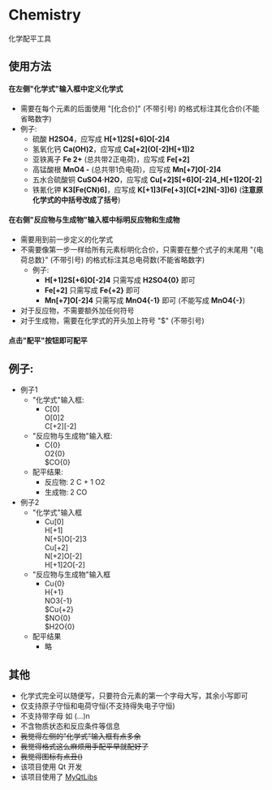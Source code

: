 # Chemistry  
 化学配平工具  
  
## 使用方法  
#### 在左侧"化学式"输入框中定义化学式  
- 需要在每个元素的后面使用 "\[化合价]" \(不带引号) 的格式标注其化合价\(不能省略数字)
- 例子:
    - 硫酸 **H2SO4**，应写成 **H\[+1]2S\[+6]O\[-2]4**
    - 氢氧化钙 **Ca\(OH)2**，应写成 **Ca\[+2]\(O\[-2]H\[+1])2**
    - 亚铁离子 **Fe 2+** (总共带2正电荷)，应写成 **Fe\[+2]**
    - 高锰酸根 **MnO4 -** (总共带1负电荷)，应写成 **Mn\[+7]O\[-2]4**
    - 五水合硫酸铜 **CuSO4·H2O**，应写成 **Cu\[+2]S\[+6]O\[-2]4\_H\[+1]2O\[-2]**
    - 铁氰化钾 **K3\[Fe\(CN)6]**，应写成 **K\[+1]3\(Fe\[+3]\(C\[+2]N\[-3])6)** (**注意原化学式的中括号改成了括号**)
  
#### 在右侧"反应物与生成物"输入框中标明反应物和生成物
- 需要用到前一步定义的化学式
- 不需要像第一步一样给所有元素标明化合价，只需要在整个式子的末尾用 "\{电荷总数}" \(不带引号) 的格式标注其总电荷数\(不能省略数字)
    - 例子:
        - **H\[+1]2S\[+6]O\[-2]4** 只需写成 **H2SO4\{0}** 即可
        - **Fe\[+2]** 只需写成 **Fe\{+2}** 即可
        - **Mn\[+7]O\[-2]4** 只需写成 **MnO4\{-1}** 即可 (不能写成 **MnO4\{-}**)
- 对于反应物，不需要额外加任何符号
- 对于生成物，需要在化学式的开头加上符号 "$" (不带引号)
  
#### 点击"配平"按钮即可配平
  
## 例子:
- 例子1
    - "化学式"输入框:
        - C\[0]  
        O\[0]2  
        C\[+2]\[-2]
    - "反应物与生成物"输入框:
        - C\{0}  
        O2\{0}  
        $CO\{0}
    - 配平结果:
        - 反应物: 2 C + 1 O2
        - 生成物: 2 CO
- 例子2
    - "化学式"输入框
        - Cu\[0]  
        H\[+1]  
        N\[+5]O\[-2]3  
        Cu\[+2]  
        N\[+2]O\[-2]  
        H\[+1]2O\[-2]
    - "反应物与生成物"输入框
        - Cu\{0}  
        H\{+1}  
        NO3\{-1}  
        $Cu\{+2}  
        $NO\{0}  
        $H2O\{0}
    - 配平结果
        - 略
  
## 其他
- 化学式完全可以随便写，只要符合元素的第一个字母大写，其余小写即可
- 仅支持原子守恒和电荷守恒\(不支持得失电子守恒)
- 不支持带字母 如 \(...)n
- 不含物质状态和反应条件等信息
- ~~我觉得左侧的"化学式"输入框有点多余~~
- ~~我觉得格式这么麻烦用手配平早就配好了~~
- ~~我觉得图标有点丑()~~
- 该项目使用 Qt 开发  
- 该项目使用了 [MyQtLibs](https://github.com/jkjkil4/MyQtLibs)

